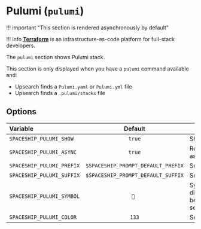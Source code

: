 # Pulumi (`pulumi`)

!!! important "This section is rendered asynchronously by default"

!!! info
    [**Terraform**](https://www.pulumi.com/) is an infrastructure-as-code platform for full-stack developers.

The `pulumi` section shows Pulumi stack.

This section is only displayed when you have a `pulumi` command available and:

* Upsearch finds a `Pulumi.yaml` or `Pulumi.yml` file
* Upsearch finds a `.pulumi/stacks` file

## Options

| Variable                  |              Default               | Meaning                             |
| :------------------------ | :--------------------------------: | ----------------------------------- |
| `SPACESHIP_PULUMI_SHOW`   |               `true`               | Show section                        |
| `SPACESHIP_PULUMI_ASYNC`  |               `true`               | Render section asynchronously       |
| `SPACESHIP_PULUMI_PREFIX` | `$SPACESHIP_PROMPT_DEFAULT_PREFIX` | Section's prefix                    |
| `SPACESHIP_PULUMI_SUFFIX` | `$SPACESHIP_PROMPT_DEFAULT_SUFFIX` | Section's suffix                    |
| `SPACESHIP_PULUMI_SYMBOL` |               ` `                | Symbol displayed before the section |
| `SPACESHIP_PULUMI_COLOR`  |               `133`                | Section's color                     |
